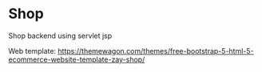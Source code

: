 # Shop
Shop backend using servlet jsp

Web template: https://themewagon.com/themes/free-bootstrap-5-html-5-ecommerce-website-template-zay-shop/